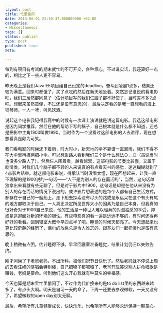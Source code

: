 ```yaml
---
layout: post
title: 忙里偷闲
date: 2013-06-01 22:50:37.000000000 +02:00
categories:
- Miscellaneous
tags: []
status: publish
type: post
published: true
meta:

---
```


每到有项目有考试的期末就忙的不可开交，各种烦心。不过说实话，我还算好一点的，相比之下一些人更不容易。

昨天晚上是我们Java EE项目组自己设定的deadline，奋斗到凌晨1点多，结果还较为满意。回来时都饿了，买了点吃的然后在新天地坐着。突然忘记谁说的看电影吧，我们三居然都同意了（估计项目写的我们仨脑子都不好使了，当时差不多2点吧。想起来虽然蛮傻，不过还是蛮有意思的），最后决定看的是我一直想看的海上钢琴师，一人一啤，听风饮酒。

说起这个电影我记得我高中的时候有一次课上演讲就是讲这篇电影。我选这部电影是因为同学推荐，然后在他的帮助下写的稿子，自己根本就是什么都不知道，还总是把影中主角1900叫做1990。当时作为一个没看过这部电影的人去讲评，现在想想看真是颇为可笑。

我们看电影的时候还下着雨，时大时小，新天地的伞不靠谱一直漏雨，我们不得不在大伞里再撑两把小伞。可以想象路人看到我们三个是什么想法⊙﹏⊙（虽说当时也没多少路人了）。然后仨人围着看，越看越累，这部电影的节奏比较慢，又属于剧情类，对我们几个脑子都不转的人来说真的有点看天书的感觉，迷迷糊糊就到了4点影片结束。就这部电影来说，得承认当时没看太懂，现在回想起来，让我一直不理解的是1900说的一句话——“人不是为别人的存在而活的”，当然，这句话单独拿出来看就有些无聊了，但是对于影片中1900，这句话是却是在他从来没有为别人的存在而活的情况下说出的。或许影片想表述的是每个人都有自己生活方式，都存在于自己的一艘船上，走下船去探索没有尽头的路或是永远呆在这个有头有尾的地方都取决于自己。一人真正决定所见世界大小的因素乃是自己本身。但我真的很好奇对于1900自己来说，他的生活是一种世人难以理解的对孤独感的享受，抑或是逃避面对新的环境的胆怯。有些电影真的看一遍是远远不够的，有时间还得再好好的看看。回到寝室大概今早四点半了吧，睡觉的时候天都亮了。今天想起来也算比较奇葩的经历了，偶尔的放纵总是令人难忘的，跟基友们一起犯傻也是蛮有意思的。

晚上稍微有点困，估计睡得不够。早早回寝室准备睡觉，结果计划仍旧以失败告终。

刚才问候了下老爸老妈，不出所料，被他们祝节日快乐了。然后老妈就不停说上周的去看汪峰的演唱会特别棒，自己把嗓子都喊哑了，老爸开玩笑说别人拼命唱歌是赚钱，老妈是要命。听到他们这么开心我就有种莫名的幸福感。

今天也算是期末里忙里偷闲了，不过作为代价换来的是to do list里的东西越来越多了，有点头大啊。明天是自习一天的命了，下周一还要去参观微软，一天又没有了，希望微软的open day别太无聊。


最后，希望所有儿童健康成长，快快乐乐，也希望所有人能够永远保持一颗童心。